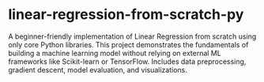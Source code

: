 # linear-regression-from-scratch-py
A beginner-friendly implementation of Linear Regression from scratch using only core Python libraries. This project demonstrates the fundamentals of building a machine learning model without relying on external ML frameworks like Scikit-learn or TensorFlow. Includes data preprocessing, gradient descent, model evaluation, and visualizations.
